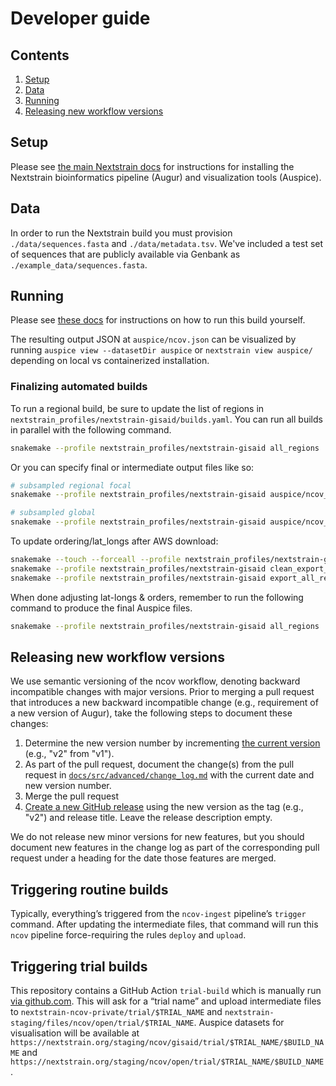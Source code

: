 # Developer guide

## Contents

 1. [Setup](#setup)
 1. [Data](#data)
 1. [Running](#running)
 1. [Releasing new workflow versions](#releasing-new-workflow-versions)

## Setup

Please see [the main Nextstrain docs](https://nextstrain.org/docs/getting-started/introduction#open-source-tools-for-the-community) for instructions for installing the Nextstrain bioinformatics pipeline (Augur) and visualization tools (Auspice).

## Data

In order to run the Nextstrain build you must provision `./data/sequences.fasta` and `./data/metadata.tsv`.
We've included a test set of sequences that are publicly available via Genbank as `./example_data/sequences.fasta`.

## Running

Please see [these docs](./docs/running.md) for instructions on how to run this build yourself.

The resulting output JSON at `auspice/ncov.json` can be visualized by running `auspice view --datasetDir auspice` or `nextstrain view auspice/` depending on local vs containerized installation.

### Finalizing automated builds

To run a regional build, be sure to update the list of regions in `nextstrain_profiles/nextstrain-gisaid/builds.yaml`.
You can run all builds in parallel with the following command.

```bash
snakemake --profile nextstrain_profiles/nextstrain-gisaid all_regions
```

Or you can specify final or intermediate output files like so:

```bash
# subsampled regional focal
snakemake --profile nextstrain_profiles/nextstrain-gisaid auspice/ncov_europe.json

# subsampled global
snakemake --profile nextstrain_profiles/nextstrain-gisaid auspice/ncov_global.json
```

To update ordering/lat_longs after AWS download:

```bash
snakemake --touch --forceall --profile nextstrain_profiles/nextstrain-gisaid
snakemake --profile nextstrain_profiles/nextstrain-gisaid clean_export_regions
snakemake --profile nextstrain_profiles/nextstrain-gisaid export_all_regions
```

When done adjusting lat-longs & orders, remember to run the following command to produce the final Auspice files.

```bash
snakemake --profile nextstrain_profiles/nextstrain-gisaid all_regions
```

## Releasing new workflow versions

We use semantic versioning of the ncov workflow, denoting backward incompatible changes with major versions.
Prior to merging a pull request that introduces a new backward incompatible change (e.g., requirement of a new version of Augur), take the following steps to document these changes:

 1. Determine the new version number by incrementing [the current version](https://github.com/nextstrain/ncov/releases/) (e.g., "v2" from "v1").
 2. As part of the pull request, document the change(s) from the pull request in [`docs/src/advanced/change_log.md`](https://github.com/nextstrain/ncov/blob/master/docs/src/advanced/change_log.md) with the current date and new version number.
 3. Merge the pull request
 4. [Create a new GitHub release](https://github.com/nextstrain/ncov/releases/new) using the new version as the tag (e.g., "v2") and release title. Leave the release description empty.

We do not release new minor versions for new features, but you should document new features in the change log as part of the corresponding pull request under a heading for the date those features are merged.


## Triggering routine builds

Typically, everything’s triggered from the  `ncov-ingest` pipeline’s `trigger` command.
After updating the intermediate files, that command will run this `ncov` pipeline force-requiring the rules `deploy` and `upload`.

## Triggering trial builds

This repository contains a GitHub Action `trial-build` which is manually run [via github.com](https://github.com/nextstrain/ncov/actions/workflows/trial-build.yml).
This will ask for a “trial name” and upload intermediate files to  `nextstrain-ncov-private/trial/$TRIAL_NAME` and `nextstrain-staging/files/ncov/open/trial/$TRIAL_NAME`.
Auspice datasets for visualisation will be available at `https://nextstrain.org/staging/ncov/gisaid/trial/$TRIAL_NAME/$BUILD_NAME` and `https://nextstrain.org/staging/ncov/open/trial/$TRIAL_NAME/$BUILD_NAME`.
